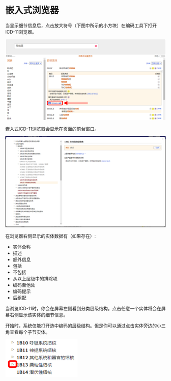 ﻿# 嵌入式浏览器

当显示细节信息后，点击放大符号（下图中所示的小方块）在编码工具下打开ICD-11浏览器。

![screenshot of Coding Tool browser link](img/browser-link-v4.png "Coding Tool browser link")

嵌入式ICD-11浏览器会显示在页面的前台窗口。

![screenshot of Coding Tool integrated browser](img/browser-v4.png "Coding Tool integrated browser")

在浏览器右侧显示的实体数据有（如果存在）:

- 实体全称
- 描述
- 额外信息
- 包括
- 不包括
- 从以上层级中的排除项
- 编码至他处
- 编码提示
- 后组配

当浏览ICD-11时，你会在屏幕左侧看到分类层级结构。点击任意一个实体将会在屏幕右侧显示该实体的细节信息。

开始时，系统仅能打开选中编码的层级结构。但是你可以通过点击实体旁边的小三角查看每个子节实体。

![screenshot of Coding Tool integrated browser open children](img/browser-triangle-v4.png "Coding Tool integrated browser open children")

